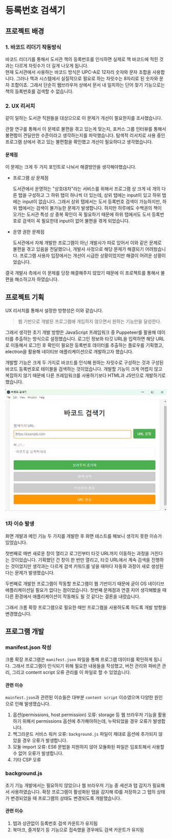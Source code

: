# 등록번호 검색기

## 프로젝트 배경

### 1. 바코드 리더기 작동방식

바코드 리더기를 통해서 도서관 책의 등록번호를 인식하면 실제로 책 바코드에 적힌 것과는 다르게 자릿수가 더 길게 나오게 됩니다.  
현재 도서관에서 사용하는 바코드 방식은 UPC-A로 12자리 숫자와 문자 조합을 사용합니다.
그러나 책과 시스템에서 실질적으로 필요로 하는 자릿수는 8자리로 된 숫자와 문자 조합이죠.
그래서 단순히 웹브라우저 상에서 문서 내 일치하는 단어 찾기 기능으로는 책의 등록번호를 검색할 수 없습니다.

### 2. UX 리서치

같이 일하는 도서관 직원들을 대상으으로 이 문제가 개선이 필요한지를 조사했습니다.

관찰 연구를 통해서 이 문제로 불편을 겪고 있는게 맞는지, 포커스 그룹 인터뷰를 통해서 불편함이 견딜만한 수준이라고 생각하는지를 파악했습니다.
탐색적 리서치로 사용 중인 프로그램 상에서 겪고 있는 불편함을 확인했고 개선이 필요하다고 생각했습니다.

#### 문제점

이 문제는 크게 두 가지 포인트로 나눠서 해결방안을 생각해야했습니다.

- 프로그램 상 문제점

  도서관에서 운영하는 "상호대차"라는 서비스를 위해서 프로그램 상 크게 네 개의 다른 탭을 구성하고 그 하위 탭이 하나씩 더 있는데, 상위 탭에는 input이 있고 하위 탭에는 input이 없습니다.
  그래서 상위 탭에서는 도서 등록번호 검색이 가능하지만, 하위 탭에서는 검색이 불가능한 문제가 발생합니다.
  하지만 하루에도 수백권의 책이 오가는 도서관 특성 상 중복 확인이 꼭 필요하기 때문에 하위 탭에서도 도서 등록번호로 검색이 꼭 필요한데 input이 없어 불편을 겪게 되었습니다.

- 운영 권한 문제점

  도서관에서 자체 개발한 프로그램이 아닌 개발사가 따로 있어서 이와 같은 문제로 불편을 겪고 있음을 전달했으나, 개발사 사정으로 해당 문제가 해결되기 어려웠습니다.
  프로그램 사용자 입장에서는 개선이 시급한 상황이었지만 해결이 어려운 상황이었습니다.

결국 개발사 측에서 이 문제를 당장 해결해주지 않았기 때문에 이 프로젝트를 통해서 불편을 해소하고자 하였습니다.

## 프로젝트 기획

UX 리서치를 통해서 설정한 방향성은 이와 같습니다.

> 웹 기반으로 개발된 프로그램에 개입하지 않으면서 원하는 기능만을 달성한다.

그래서 생각한 초기 개발 방향은 JavaScript 프레임워크 중 Puppeteer를 활용해 데이터를 추출하는 방식으로 설정했습니다.
로그인 정보와 타깃 URL을 입력하면 해당 URL로 이동해서 로그인 후 확인이 필요한 등록번호 데이터를 추출하는 플로우를 기획했고, electron을 활용해 네이티브 애플리케이션으로 개발하고자 했습니다.

개발할 기능은 크게 두 가지로 바코드를 인식해 원하는 자릿수로 구성하는 것과 구성된 바코드 등록번호로 테이블을 검색하는 것이었습니다. 개발할 기능이 크게 어렵지 않고 복잡하지 않기 때문에 다른 프레임워크를 사용하기보다 HTML과 JS만으로 개발하기로 했습니다.

![electron 개발 화면](img/electron_sample.png)

### 1차 이슈 발생

화면 개발과 메인 기능 두 가지를 개발한 후 화면 테스트를 해보니 생각지 못한 이슈가 있었습니다.

첫번째로 매번 새로운 창이 열리고 로그인부터 타깃 URL까지 이동하는 과정을 거친다는 것이었습니다. 기획했던 건 창이 한 번만 열리고, 타깃 URL에서 계속 검색을 진행하는 것이었지만 생각과는 다르게 검색 키워드를 넣을 때마다 자동화 과정이 새로 생성된다는 문제가 발생했습니다.

두번째로 개발한 프로그램이 작동할 프로그램이 웹 기반이기 때문에 굳이 OS 네이티브 애플리케이션일 필요가 없다는 점이었습니다. 첫번째 문제점과 연결 지어 생각해봤을 때 다른 환경에서 애플리케이션이 작동해도 될 것 같다는 결론을 내렸습니다.

그래서 크롬 확장 프로그램으로 필요한 때만 프로그램을 사용하도록 하도록 개발 방향을 변경했습니다.

## 프로그램 개발

### manifest.json 작성

크롬 확장 프로그램은 `manifest.json` 파일을 통해 프로그램 데이터를 확인하게 됩니다. 그래서 프로그램이 인식되기 위해 필요한 내용들을 작성했고, 버전 관리와 파비콘 관리, 그리고 content script 오류 관리를 이 파일로 할 수 있었습니다.

#### 관련 이슈

`mainfest.json`과 관련된 이슈들은 대부분 `content script` 이슈였으며 다양한 원인으로 인해 발생했습니다.

1. 옵션(permissions, host permission) 오류: storage 등 웹 브라우저 기능을 활용하기 위해서 permissions 옵션에 추가해야하는데, 누락되었을 경우 오류가 발생합니다.
2. 백그라운드 서비스 워커 오류: `background.js` 파일이 제대로 옵션에 추가되지 않았을 경우 오류가 발생합니다.
3. 모듈 import 오류: ES6 문법을 지원하지 않아 모듈화된 파일은 임포트해서 사용할 수 없어 오류가 발생합니다.
4. 기타 CSP 오류


### background.js

초기 기능 개발에서는 필요하지 않았으나 웹 브라우저 기능 중 세션과 탭 감지가 필요해서 사용하였습니다.
확장 프로그램이 활성화된 탭을 감지해 ID를 저장하고 그 탭의 상태가 변경되었을 때 프로그램의 상태도 변경되도록 개발했습니다.

#### 관련 이슈

1. 탭과 상관없이 등록번호 검색 카운트가 유지됨
2. 북마크, 즐겨찾기 등 기능으로 접속했을 경우에도 검색 카운트가 유지됨


